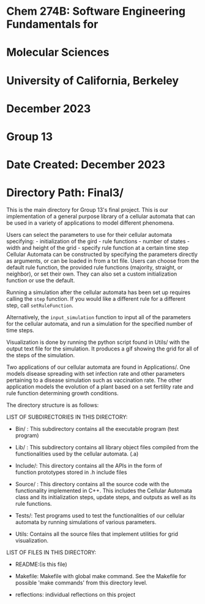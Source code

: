 # Chem 274B: Software Engineering Fundamentals for
#            Molecular Sciences 
# University of California, Berkeley
# December 2023

# 
# Group 13
# Date Created: December 2023
#
# Directory Path: Final3/

This is the main directory for Group 13's final project. 
This is our implementation of a general purpose library of a cellular automata
that can be used in a variety of applications to model different phenomena. 

Users can select the parameters to use for their cellular automata specifying: 
    - initialization of the gird 
    - rule functions 
    - number of states 
    - width and height of the grid 
    - specify rule function at a certain time step 
Cellular Automata can be constructed by specifying the parameters directly as arguments, or can be loaded in from a txt file. 
Users can choose from the default rule function, the provided rule functions (majority, straight, or neighbor), or set their own. They can also set a custom initialization function or use the default. 

Running a simulation after the cellular automata has been set up requires calling the `step` function. If you would like a different rule for a different step, call `setRuleFunction`.

Alternatively, the `input_simulation` function to input all of the parameters for the cellular automata, and run a simulation for the specified number of time steps. 

Visualization is done by running the python script found in Utils/ with the output text file for the simulation. It produces a gif showing the grid for all of the steps of the simulation. 

Two applications of our cellular automata are found in Applications/. One models disease spreading with set infection rate and other parameters pertaining to a disease simulation such as vaccination rate. The other application models the evolution of a plant based on a set fertility rate and rule function determining growth conditions. 

The directory structure is as follows:

LIST OF SUBDIRECTORIES IN THIS DIRECTORY:
- Bin/ : This subdirectory contains all the executable program (test program)
	
- Lib/ : This subdirectory contains all library object files compiled from 
        the functionalities used by the cellular automata. (.a)
		
- Include/: This directory contains all the APIs in the form of  
        function prototypes stored in .h include files
		
- Source/ : This directory contains all the source code with the
        functionality implemented in C++. This includes the Cellular Automata class and its initialization steps, update steps, and outputs as well as its rule functions. 
		
- Tests/: Test programs used to test the functionalities of our cellular automata by running simulations of various parameters. 
		
- Utils: Contains all the source files that implement utilities
        for grid visualization. 

LIST OF FILES IN THIS DIRECTORY:
- README:(is this file) 

- Makefile: Makefile with global make command. See the Makefile
        for possible 'make commands' from this directory level.
- reflections: individual reflections on this project
